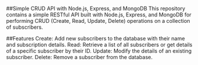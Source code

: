 ##Simple CRUD API with Node.js, Express, and MongoDB
  This repository contains a simple RESTful API built with Node.js, Express, and MongoDB for performing CRUD (Create, Read, Update, Delete) operations on a collection of subscribers.

##Features
  Create: Add new subscribers to the database with their name and subscription details.
  Read: Retrieve a list of all subscribers or get details of a specific subscriber by their ID.
  Update: Modify the details of an existing subscriber.
  Delete: Remove a subscriber from the database.
